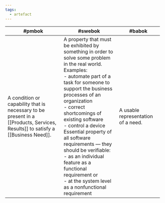 ```yaml
---
tags:
  - artefact
---
```


| #pmbok                                                                                                                         | #swebok                                                                                                                                                                                                                                                                                                                                                                                                                                                                               | #babok                             |
| ------------------------------------------------------------------------------------------------------------------------------ | ------------------------------------------------------------------------------------------------------------------------------------------------------------------------------------------------------------------------------------------------------------------------------------------------------------------------------------------------------------------------------------------------------------------------------------------------------------------------------------- | ---------------------------------- |
| A condition or capability that is necessary to be present in a [[Products, Services, Results]] to satisfy a [[Business Need]]. | A property that must be exhibited by something in order to solve some problem in the real world.<br>Examples:<br>- automate part of a task for someone to support the business processes of an organization<br>- correct shortcomings of existing software<br>- control a device<br>Essential property of all software requirements — they should be verifiable:<br>- as an individual feature as a functional requirement or<br>- at the system level as a nonfunctional requirement | A usable representation of a need. |
